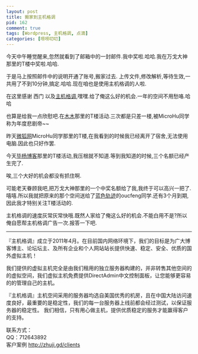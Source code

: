 ```yaml
--- 
layout: post
title: 搬家到主机格调
pid: 162
comment: true
tags: [Wordpress, 主机格调, 点滴]
categories: [唠唠叨叨]
---
```

今天中午睡觉醒来,忽然就看到了邮箱中的一封邮件.我中奖啦.哈哈.我在万戈大神那里的T楼中奖啦.哈哈.

于是马上按照邮件中的说明开通了账号,搬家过去. 上传文件,修改解析,等待生效,一共用了不到10分钟,搞定.哈哈.现在咱也是使用主机格调的人啦.

在这里感谢 西门 以及[主机格调](http://zhuji.gd/),嘿嘿.给了俺这么好的机会.一年的空间不用愁咯.哈哈

也算是给我一点欣慰吧.在[木木](http://immmmm.com)那里的T楼活动.三次都是只差一楼,被MicroHu同学称为年度悲剧帝~~

昨天[微狐网](http://www.microhu.com)MicroHu同学那里的T楼,在我看到的时候我已经离开了宿舍,无法使用电脑.因此也只好作罢.

今天[毕杨博客](http://laob.me)那里的T楼活动,我压根就不知道.等到我知道的时候,三个名额已经产生完了.

唉,三个大好的机会都没有抓住啊.

可能老天眷顾我吧,把万戈大神那里的一个中奖名额给了我,我终于可以高兴一把了.嘻嘻.所以我就把原来的那个空间送给了[蓝色轨迹](http://lueeon.com)的oucfeng同学.还有3个月到期,因此我才特别关注T楼活动的.

主机格调的速度灰常灰常快哦.既然人家给了俺这么好的机会.不能白用不是?所以俺自愿帮主机格调广告一次.报答一下吧.

- - - 
『主机格调』成立于2011年4月。在目前国内网络环境下，我们的目标是为广大博客博主、论坛坛主、及所有企业和个人网站站长提供快速、稳定、安全、优质的国外虚拟主机！

我们提供的虚拟主机完全是由我们租用的独立服务器构建的，并非转售其他空间的的虚拟空间，我们虚拟主机免费提供DirectAdmin中文控制面板，让您能够更容易的的管理自己的主机。

『主机格调』主机空间采用的服务器均选自美国优秀的机房，且在中国大陆访问速度良好，最重要的是稳定性，我们的每一台服务器上线前都会经过测试，以保证服务器的稳定性。
我们相信，只有用心做主机，提供优质稳定的服务才能赢得客户的支持。
 
联系方式：  
QQ：712643892  
客户案例  <http://zhuji.gd/clients>
